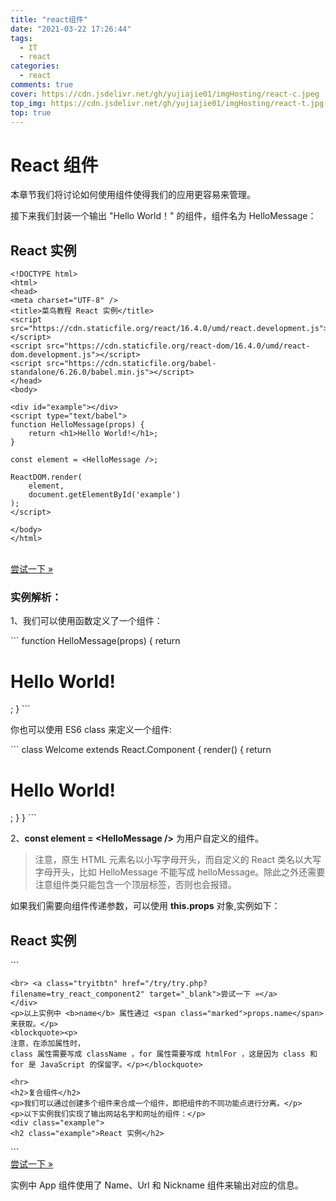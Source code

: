 ```yaml
---
title: "react组件"
date: "2021-03-22 17:26:44"
tags:
  - IT
  - react
categories:
  - react
comments: true
cover: https://cdn.jsdelivr.net/gh/yujiajie01/imgHosting/react-c.jpeg
top_img: https://cdn.jsdelivr.net/gh/yujiajie01/imgHosting/react-t.jpg
top: true
---
```


<div class="article-body">
		
<div class="article-intro" id="content">
			
<h1>React 组件</h1>
<p>本章节我们将讨论如何使用组件使得我们的应用更容易来管理。</p>
<p>接下来我们封装一个输出 "Hello World！" 的组件，组件名为 HelloMessage：</p>
<div class="example">
<h2 class="example">React 实例</h2>

```
<!DOCTYPE html>
<html>
<head>
<meta charset="UTF-8" />
<title>菜鸟教程 React 实例</title>
<script src="https://cdn.staticfile.org/react/16.4.0/umd/react.development.js"></script>
<script src="https://cdn.staticfile.org/react-dom/16.4.0/umd/react-dom.development.js"></script>
<script src="https://cdn.staticfile.org/babel-standalone/6.26.0/babel.min.js"></script>
</head>
<body>

<div id="example"></div>
<script type="text/babel">
function HelloMessage(props) {
	return <h1>Hello World!</h1>;
}

const element = <HelloMessage />;

ReactDOM.render(
	element,
	document.getElementById('example')
);
</script>

</body>
</html>
```

<br> <a class="tryitbtn" href="/try/try.php?filename=try_react_component" target="_blank">尝试一下 »</a>

</div>
<h3>实例解析：</h3>
<p>1、我们可以使用函数定义了一个组件：</p>
```
function HelloMessage(props) {
    return <h1>Hello World!</h1>;
}
```
<p>你也可以使用 ES6 class 来定义一个组件:</p>
```
class Welcome extends React.Component {
  render() {
    return <h1>Hello World!</h1>;
  }
}
```
<p>2、<b>const element = &lt;HelloMessage /&gt;</b> 为用户自定义的组件。</p>
<blockquote><p>
注意，原生 HTML 元素名以小写字母开头，而自定义的 React 类名以大写字母开头，比如 HelloMessage 不能写成 helloMessage。除此之外还需要注意组件类只能包含一个顶层标签，否则也会报错。</p></blockquote>
<p>如果我们需要向组件传递参数，可以使用 <b>this.props</b>  对象,实例如下：</p>
<div class="example">
<h2 class="example">React 实例</h2>
```
<!DOCTYPE html>
<html>
<head>
<meta charset="UTF-8" />
<title>菜鸟教程 React 实例</title>
<script src="https://cdn.staticfile.org/react/16.4.0/umd/react.development.js"></script>
<script src="https://cdn.staticfile.org/react-dom/16.4.0/umd/react-dom.development.js"></script>
<script src="https://cdn.staticfile.org/babel-standalone/6.26.0/babel.min.js"></script>
</head>
<body>

<div id="example"></div>
<script type="text/babel">
function HelloMessage(props) {
	return <h1>Hello {props.name}!</h1>;
}

const element = <HelloMessage name="Runoob"/>;

ReactDOM.render(
element,
document.getElementById('example')
);
</script>

</body>
</html>

```
<br> <a class="tryitbtn" href="/try/try.php?filename=try_react_component2" target="_blank">尝试一下 »</a>
</div>
<p>以上实例中 <b>name</b> 属性通过 <span class="marked">props.name</span> 来获取。</p>
<blockquote><p>
注意，在添加属性时，
class 属性需要写成 className ，for 属性需要写成 htmlFor ，这是因为 class 和 for 是 JavaScript 的保留字。</p></blockquote>

<hr>
<h2>复合组件</h2>
<p>我们可以通过创建多个组件来合成一个组件，即把组件的不同功能点进行分离。</p>
<p>以下实例我们实现了输出网站名字和网址的组件：</p>
<div class="example">
<h2 class="example">React 实例</h2>
```

<!DOCTYPE html>
<html>
<head>
<meta charset="UTF-8" />
<title>菜鸟教程 React 实例</title>
<script src="https://cdn.staticfile.org/react/16.4.0/umd/react.development.js"></script>
<script src="https://cdn.staticfile.org/react-dom/16.4.0/umd/react-dom.development.js"></script>
<script src="https://cdn.staticfile.org/babel-standalone/6.26.0/babel.min.js"></script>
</head>
<body>

<div id="example"></div>
<script type="text/babel">
function Name(props) {
	return <h1>网站名称：{props.name}</h1>;
}
function Url(props) {
	return <h1>网站地址：{props.url}</h1>;
}
function Nickname(props) {
	return <h1>网站小名：{props.nickname}</h1>;
}
function App() {
	return (
	<div>
		<Name name="菜鸟教程" />
		<Url url="http://www.runoob.com" />
		<Nickname nickname="Runoob" />
	</div>
	);
}

ReactDOM.render(
<App />,
document.getElementById('example')
);
</script>

</body>
</html>
```
<br> <a class="tryitbtn" href="/try/try.php?filename=try_react_component3" target="_blank">尝试一下 »</a> 
</div>
<p>实例中 App 组件使用了 Name、Url 和 Nickname 组件来输出对应的信息。</p>			<!-- 其他扩展 -->
						
</div>
			
</div>
